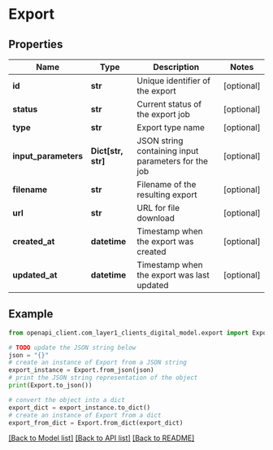 # Export


## Properties

Name | Type | Description | Notes
------------ | ------------- | ------------- | -------------
**id** | **str** | Unique identifier of the export | [optional] 
**status** | **str** | Current status of the export job | [optional] 
**type** | **str** | Export type name | [optional] 
**input_parameters** | **Dict[str, str]** | JSON string containing input parameters for the job | [optional] 
**filename** | **str** | Filename of the resulting export | [optional] 
**url** | **str** | URL for file download | [optional] 
**created_at** | **datetime** | Timestamp when the export was created | [optional] 
**updated_at** | **datetime** | Timestamp when the export was last updated | [optional] 

## Example

```python
from openapi_client.com_layer1_clients_digital_model.export import Export

# TODO update the JSON string below
json = "{}"
# create an instance of Export from a JSON string
export_instance = Export.from_json(json)
# print the JSON string representation of the object
print(Export.to_json())

# convert the object into a dict
export_dict = export_instance.to_dict()
# create an instance of Export from a dict
export_from_dict = Export.from_dict(export_dict)
```
[[Back to Model list]](../README.md#documentation-for-models) [[Back to API list]](../README.md#documentation-for-api-endpoints) [[Back to README]](../README.md)


